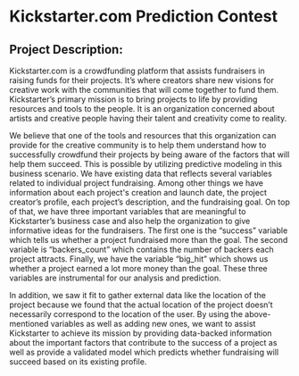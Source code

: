 # Kickstarter.com Prediction Contest

## Project Description: ##

Kickstarter.com is a crowdfunding platform that assists fundraisers in raising funds for their projects. It’s where creators share new visions for creative work with the communities that will come together to fund them. Kickstarter’s primary mission is to bring projects to life by providing resources and tools to the people. It is an organization concerned about artists and creative people having their talent and creativity come to reality. 

We believe that one of the tools and resources that this organization can provide for the creative community is to help them understand how to successfully crowdfund their projects by being aware of the factors that will help them succeed. This is possible by utilizing predictive modeling in this business scenario. We have existing data that reflects several variables related to individual project fundraising. Among other things we have information about each project's creation and launch date, the project creator’s profile, each project’s description, and the fundraising goal. On top of that, we have three important variables that are meaningful to Kickstarter’s business case and also help the organization to give informative ideas for the fundraisers. The first one is the “success” variable which tells us whether a project fundraised more than the goal. The second variable is “backers_count” which contains the number of backers each project attracts. Finally, we have the variable “big_hit” which shows us whether a project earned a lot more money than the goal. These three variables are instrumental for our analysis and prediction. 

In addition, we saw it fit to gather external data like the location of the project because we found that the actual location of the project doesn’t necessarily correspond to the location of the user. 
By using the above-mentioned variables as well as adding new ones, we want to assist Kickstarter to achieve its mission by providing data-backed information about the important factors that contribute to the success of a project as well as provide a validated model which predicts whether fundraising will succeed based on its existing profile.

